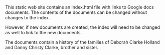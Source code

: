 This static web site contains an index.html file with links to Google docs documents.  The contents of the documents can be changed without changes to the index.

However, if new documents are created, the index will need to be changed as well to link to the new documents.

The documents contain a history of the families of Deborah Clarke Holland and Danny Christy Clarke, brother and sister.
